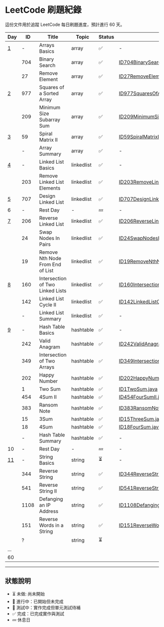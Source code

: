 # LeetCode 刷題紀錄

這份文件用於追蹤 LeetCode 每日刷題進度，預計進行 60 天。

| Day                                    | ID   | Title                            | Topic      | Status | Solution Link                                                                                                                                    | Notes |
|----------------------------------------|------|----------------------------------|------------|--------|--------------------------------------------------------------------------------------------------------------------------------------------------|-------|
| [1](../doc/daily/day01-2025-04-18.md)  | -    | Arrays Basics                    | array      | ✅      | -                                                                                                                                                |       |
|                                        | 704  | Binary Search                    | array      | ✅      | [ID704BinarySearch.java](../src/main/java/io/github/monty/leetcode/array/ID704BinarySearch.java)                                                 |       |
|                                        | 27   | Remove Element                   | array      | ✅      | [ID27RemoveElement.java](../src/main/java/io/github/monty/leetcode/array/ID27RemoveElement.java)                                                 |       |   
| [2](../doc/daily/day02-2025-04-19.md)  | 977  | Squares of a Sorted Array        | array      | ✅      | [ID977SquaresOfASortedArray.java](../src/main/java/io/github/monty/leetcode/array/ID977SquaresOfASortedArray.java)[SquaresOfASortedArray.java]() |       |  
|                                        | 209  | Minimum Size Subarray Sum        | array      | ✅      | [ID209MinimumSizeSubarraySum.java](../src/main/java/io/github/monty/leetcode/array/ID209MinimumSizeSubarraySum.java)                             |       |
| [3](../doc/daily/day03-2025-04-20.md)  | 59   | Spiral Matrix II                 | array      | ✅      | [ID59SpiralMatrixII.java](../src/main/java/io/github/monty/leetcode/array/ID59SpiralMatrixII.java)                                               |       |
|                                        | -    | Array Summary                    | array      | ✅      | -                                                                                                                                                |       |
| [4](../doc/daily/day04-2025-04-21.md)  | -    | Linked List Basics               | linkedlist | ✅      | -                                                                                                                                                |       |
|                                        | 203  | Remove Linked List Elements      | linkedlist | ✅      | [ID203RemoveLinkedListElements.java](../src/main/java/io/github/monty/leetcode/linkedlist/ID203RemoveLinkedListElements.java)                    |       |
| [5](../doc/daily/day05-2025-04-22.md)  | 707  | Design Linked List               | linkedlist | ✅      | [ID707DesignLinkedList.java](../src/main/java/io/github/monty/leetcode/linkedlist/ID707DesignLinkedList.java)                                    |       |
| 6                                      | -    | Rest Day                         | -          | 💤     | -                                                                                                                                                |       |
| [7](../doc/daily/day07-2025-04-24.md)  | 206  | Reverse Linked List              | linkedlist | ✅      | [ID206ReverseLinkedList.java](../src/main/java/io/github/monty/leetcode/linkedlist/ID206ReverseLinkedList.java)                                  |       |
|                                        | 24   | Swap Nodes In Pairs              | linkedlist | ✅      | [ID24SwapNodesInPairs.java](../src/main/java/io/github/monty/leetcode/linkedlist/ID24SwapNodesInPairs.java)                                      |       |
|                                        | 19   | Remove Nth Node From End of List | linkedlist | ✅      | [ID19RemoveNthNodeFromEndOfList.java](../src/main/java/io/github/monty/leetcode/linkedlist/ID19RemoveNthNodeFromEndOfList.java)                  |       |
| [8](../doc/daily/day08-2025-04-25.md)  | 160  | Intersection of Two Linked Lists | linkedlist | ✅      | [ID160IntersectionOfTwoLinkedLists.java](../src/main/java/io/github/monty/leetcode/linkedlist/ID160IntersectionOfTwoLinkedLists.java)            |       |
|                                        | 142  | Linked List Cycle II             | linkedlist | ✅      | [ID142LinkedListCycleII.java](../src/main/java/io/github/monty/leetcode/linkedlist/ID142LinkedListCycleII.java)                                  |       |
|                                        | -    | Linked List Summary              | linkedlist | ✅      | -                                                                                                                                                |       |
| [9](../doc/daily/day09-2025-04-26.md)  | -    | Hash Table Basics                | hashtable  | ✅      | -                                                                                                                                                |       |
|                                        | 242  | Valid Anagram                    | hashtable  | ✅      | [ID242ValidAnagram.java](../src/main/java/io/github/monty/leetcode/hashtable/ID242ValidAnagram.java)                                             |       |
|                                        | 349  | Intersection of Two Arrays       | hashtable  | ✅      | [ID349IntersectionOfTwoArrays.java](../src/main/java/io/github/monty/leetcode/hashtable/ID349IntersectionOfTwoArrays.java)                       |       |
|                                        | 202  | Happy Number                     | hashtable  | ✅      | [ID202HappyNumber.java](../src/main/java/io/github/monty/leetcode/hashtable/ID202HappyNumber.java)                                               |       |
|                                        | 1    | Two Sum                          | hashtable  | ✅      | [ID1TwoSum.java](../src/main/java/io/github/monty/leetcode/hashtable/ID1TwoSum.java)                                                             |       |
|                                        | 454  | 4Sum II                          | hashtable  | ✅      | [ID454FourSumII.java](../src/main/java/io/github/monty/leetcode/hashtable/ID454FourSumII.java)                                                   |       |
|                                        | 383  | Ransom Note                      | hashtable  | ✅      | [ID383RansomNote.java](../src/main/java/io/github/monty/leetcode/hashtable/ID383RansomNote.java)                                                 |       |
|                                        | 15   | 3Sum                             | hashtable  | ✅      | [ID15ThreeSum.java](../src/main/java/io/github/monty/leetcode/hashtable/ID15ThreeSum.java)                                                       |       |
|                                        | 18   | 4Sum                             | hashtable  | ✅      | [ID18FourSum.java](../src/main/java/io/github/monty/leetcode/hashtable/ID18FourSum.java)                                                         |       |
|                                        | -    | Hash Table Summary               | hashtable  | ✅      | -                                                                                                                                                |       |   
| 10                                     | -    | Rest Day                         | -          | 💤     | -                                                                                                                                                |       |   
| [11](../doc/daily/day11-2025-04-28.md) | -    | String Basics                    | string     | ⏳      | -                                                                                                                                                |       |   
|                                        | 344  | Reverse String                   | string     | ✅      | [ID344ReverseString.java](../src/main/java/io/github/monty/leetcode/string/ID344ReverseString.java)                                              |       |   
|                                        | 541  | Reverse String II                | string     | ✅      | [ID541ReverseStringII.java](../src/main/java/io/github/monty/leetcode/string/ID541ReverseStringII.java)                                          |       |   
|                                        | 1108 | Defanging an IP Address          | string     | ✅      | [ID1108DefangingAnIpAddress.java](../src/main/java/io/github/monty/leetcode/string/ID1108DefangingAnIpAddress.java)                              |       |   
|                                        | 151  | Reverse Words in a String        | string     | ✅      | [ID151ReverseWordsInAString.java](../src/main/java/io/github/monty/leetcode/string/ID151ReverseWordsInAString.java)                              |       |   
|                                        | ?    |                                  | string     | ⏳      |                                                                                                                                                  |       |   
| ...                                    |      |                                  |            |        |                                                                                                                                                  |       |   
| 60                                     |      |                                  |            |        |                                                                                                                                                  |       |

---

## 狀態說明
- ⏳ 未做: 尚未開始
- 🚧 進行中：已開始但未完成
- 🧪 測試中：實作完成但單元測試待補
- ✅ 完成：已完成實作與測試
- 💤 休息日